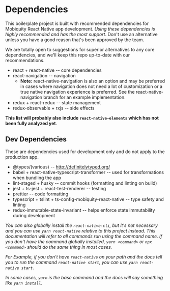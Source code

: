 # Dependencies
This boilerplate project is built with recommended dependencies for Mobiquity
React Native app development. *Using these dependencies is highly recommended
and has the most support*. Don't use an alternative unless you have a good
reason that's been approved by the team.

We are totally open to suggestions for superior alternatives to any core
dependencies, and we'll keep this repo up-to-date with our recommendations.

* react + react-native -- core dependencies
* react-navigation -- navigation
  * **Note:** react-native-navigation is also an option and may be preferred in
    cases where navigation does not need a lot of customization or a true
    native navigation experience is preferred. See the react-native-navigation
    branch for an example implementation.
* redux + react-redux -- state management
* redux-observable + rxjs -- side effects

**This list will probably also include `react-native-elements` which has not
been fully analyzed yet**.

## Dev Dependencies
These are dependencies used for development only and do not apply to the
production app.

* @types/(various) -- http://definitelytyped.org/
* babel + react-native-typescript-transformer -- used for transformations when bundling the app
* lint-staged + husky -- commit hooks (formatting and linting on build)
* jest + ts-jest + react-test-renderer -- testing
* prettier -- code formatting
* typescript + tslint + ts-config-mobiquity-react-native -- type safety and linting
* redux-immutable-state-invariant -- helps enforce state immutability during development

*You can also globally install the `react-native-cli`, but it's not necessary
and you can use `yarn react-native` relative to this project instead. This
documentation will refer to all commands run using the _command_ name. If you
don't have the command globally installed, `yarn <command>` or `npx <command>`
should do the same thing in most cases.*

*For Example, if you don't have `react-native` on your path and the docs tell
you to run the command `react-native start`, you can use
`yarn react-native start`.*

*In some cases, `yarn` _is_ the base command and the docs will say something
like `yarn install`.*
